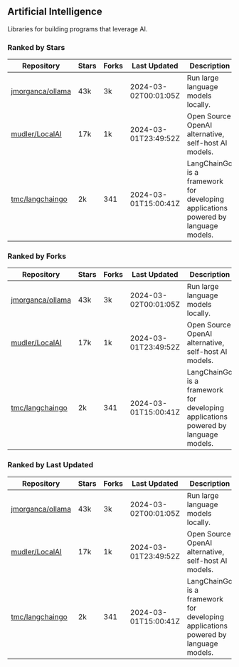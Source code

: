 ## Artificial Intelligence

Libraries for building programs that leverage AI.

### Ranked by Stars

| Repository | Stars | Forks | Last Updated | Description | 
|------------|-------|-------|--------------|-------------|
| [jmorganca/ollama](https://github.com/jmorganca/ollama) | 43k | 3k | 2024-03-02T00:01:05Z |  Run large language models locally. |
| [mudler/LocalAI](https://github.com/mudler/LocalAI) | 17k | 1k | 2024-03-01T23:49:52Z |  Open Source OpenAI alternative, self-host AI models. |
| [tmc/langchaingo](https://github.com/tmc/langchaingo) | 2k | 341 | 2024-03-01T15:00:41Z |  LangChainGo is a framework for developing applications powered by language models. |

### Ranked by Forks

| Repository | Stars | Forks | Last Updated | Description | 
|------------|-------|-------|--------------|-------------|
| [jmorganca/ollama](https://github.com/jmorganca/ollama) | 43k | 3k | 2024-03-02T00:01:05Z |  Run large language models locally. |
| [mudler/LocalAI](https://github.com/mudler/LocalAI) | 17k | 1k | 2024-03-01T23:49:52Z |  Open Source OpenAI alternative, self-host AI models. |
| [tmc/langchaingo](https://github.com/tmc/langchaingo) | 2k | 341 | 2024-03-01T15:00:41Z |  LangChainGo is a framework for developing applications powered by language models. |

### Ranked by Last Updated

| Repository | Stars | Forks | Last Updated | Description | 
|------------|-------|-------|--------------|-------------|
| [jmorganca/ollama](https://github.com/jmorganca/ollama) | 43k | 3k | 2024-03-02T00:01:05Z |  Run large language models locally. |
| [mudler/LocalAI](https://github.com/mudler/LocalAI) | 17k | 1k | 2024-03-01T23:49:52Z |  Open Source OpenAI alternative, self-host AI models. |
| [tmc/langchaingo](https://github.com/tmc/langchaingo) | 2k | 341 | 2024-03-01T15:00:41Z |  LangChainGo is a framework for developing applications powered by language models. |

